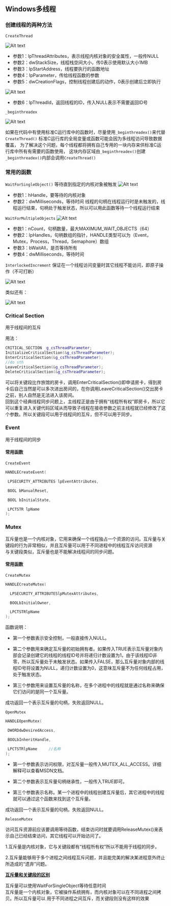 ## Windows多线程

### 创建线程的两种方法
`CreateThread`

 ![Alt text](Img/CreateThread.png)

* 参数1：lpThreadAttributes，表示线程内核对象的安全属性，一般传NULL
* 参数2：dwStackSize，线程栈空间大小，传0表示使用默认大小1MB
* 参数3：lpStartAddress，线程要执行的函数地址
* 参数4：lpParameter，传给线程函数的参数
* 参数5：dwCreationFlags，控制线程创建后的动作，0表示创建后立即执行

![Alt text](Img/dwCreationFlags.png)

* 参数6：lpThreadId，返回线程的ID，传入NULL表示不需要返回ID号

`_beginthreadex`

![Alt text](Img/_beginthreadex.png)

如果在代码中有使用标准C运行库中的函数时，尽量使用`_beginthreadex()`来代替`CreateThread()`
标准C运行库的全局变量或函数可能会因为多线程访问导致数据覆盖，
为了解决这个问题，每个线程都将拥有自己专用的一块内存来供标准C运行库中所有有需要的函数使用，
这块内存区域由`_beginthreadex()`创建
`_beginthreadex()`内部会调用`CreateThread()`

### 常用的函数
`WaitForSingleObject()`
等待直到指定的内核对象被触发
![Alt text](Img/WaitForSingleObject.png)

* 参数1：hHandle，要等待的内核对象
* 参数2：dwMilliseconds，等待时间
线程的句柄在线程运行时是未触发的，线程运行结束，句柄处于触发状态，所以可以用此函数等待一个线程运行结束

`WaitForMultipleObjects`
![Alt text](Img/WaitForMultipleObjects.png)

* 参数1：nCount，句柄数量，最大MAXIMUM_WAIT_OBJECTS（64）
* 参数2：lpHandles，句柄数组的指针，HANDLE类型可以为（Event，Mutex，Process，Thread，Semaphore）数组 
* 参数3：bWaitAll，是否等待所有
* 参数4：dwMilliseconds，等待时间

`InterlockedIncrement`
保证在一个线程访问变量时其它线程不能访问，即原子操作（不可打断）

![Alt text](Img/InterlockedIncrement.png)

类似还有：

![Alt text](Img/interlock.png)

### Critical Section

用于线程间的互斥
    
用法：

```cpp
CRITICAL_SECTION  g_csThreadParameter;
InitializeCriticalSection(&g_csThreadParameter);
EnterCriticalSection(&g_csThreadParameter);
//do sth
LeaveCriticalSection(&g_csThreadParameter);
DeleteCriticalSection(&g_csThreadParameter);
```

可以将关键段比作旅馆的房卡，调用EnterCriticalSection()即申请房卡，得到房卡后自己当然是可以多次进出房间的，在你调用LeaveCriticalSection()交出房卡之前，别人自然是无法进入该房间。<br>
回到这个经典线程同步问题上，主线程正是由于拥有“线程所有权”即房卡，所以它可以重复进入关键代码区域从而导致子线程在接收参数之前主线程就已经修改了这个参数。所以关键段可以用于线程间的互斥，但不可以用于同步。

### Event

用于线程间的同步

#### 常用函数

`CreateEvent`

```cpp
HANDLECreateEvent(

 LPSECURITY_ATTRIBUTES lpEventAttributes,

 BOOL bManualReset,

 BOOL bInitialState,

 LPCTSTR lpName
);
```

### Mutex

互斥量也是一个内核对象，它用来确保一个线程独占一个资源的访问。互斥量与关键段的行为非常相似，并且互斥量可以用于不同进程中的线程互斥访问资源<br>
与关键段类似，互斥量也是不能解决线程间的同步问题。

#### 常用函数

`CreateMutex`

```cpp
HANDLECreateMutex(

  LPSECURITY_ATTRIBUTESlpMutexAttributes,

  BOOLbInitialOwner,     

  LPCTSTRlpName
);
```


函数说明：

* 第一个参数表示安全控制，一般直接传入NULL。

* 第二个参数用来确定互斥量的初始拥有者。如果传入TRUE表示互斥量对象内部会记录创建它的线程的线程ID号并将递归计数设置为1，由于该线程ID非零，所以互斥量处于未触发状态。如果传入FALSE，那么互斥量对象内部的线程ID号将设置为NULL，递归计数设置为0，这意味互斥量不为任何线程占用，处于触发状态。

* 第三个参数用来设置互斥量的名称，在多个进程中的线程就是通过名称来确保它们访问的是同一个互斥量。


成功返回一个表示互斥量的句柄，失败返回NULL。

`OpenMutex`

```cpp
HANDLEOpenMutex(

 DWORDdwDesiredAccess,

 BOOLbInheritHandle,

 LPCTSTRlpName     //名称
);
```

* 第一个参数表示访问权限，对互斥量一般传入MUTEX_ALL_ACCESS。详细解释可以查看MSDN文档。

* 第二个参数表示互斥量句柄继承性，一般传入TRUE即可。

* 第三个参数表示名称。某一个进程中的线程创建互斥量后，其它进程中的线程就可以通过这个函数来找到这个互斥量。

成功返回一个表示互斥量的句柄，失败返回NULL。


`ReleaseMutex`

访问互斥资源前应该要调用等待函数，结束访问时就要调用ReleaseMutex()来表示自己已经结束访问，其它线程可以开始访问了。

1.互斥量是内核对象，它与关键段都有“线程所有权”所以不能用于线程的同步。

2.互斥量能够用于多个进程之间线程互斥问题，并且能完美的解决某进程意外终止所造成的“遗弃”问题。

[**互斥量和关键段的区别**](http://blog.csdn.net/lizhihaoweiwei/article/details/39186333)

互斥量可以使用WaitForSingleObject等待任意时间<br>
互斥量是一个内核对象，它被操作系统拥有，而内核对象可以在不同进程之间拷贝。所以互斥量可以 用于不同进程之间互斥，而关键段则没有这样的效果